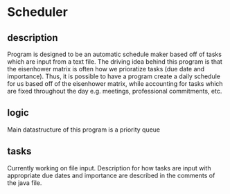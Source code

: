 # Scheduler

## description 
Program is designed to be an automatic schedule maker based off of tasks which are input from a text file. The driving idea behind this program is that the eisenhower matrix is often how we prioratize tasks (due date and importance). Thus, it is possible to have a program create a daily schedule for us based off of the eisenhower matrix, while accounting for tasks which are fixed throughout the day e.g. meetings, professional commitments, etc. 

## logic
Main datastructure of this program is a priority queue

## tasks
Currently working on file input. Description for how tasks are input with appropriate due dates and importance are described in the comments of the java file. 
